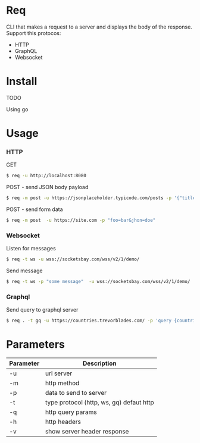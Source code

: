 # Req 
CLI that makes a request to a server and displays the body of the response.
Support this protocos:
- HTTP
- GraphQL
- Websocket

# Install
TODO

Using go 


# Usage 

### HTTP 

GET
```bash
$ req -u http://localhost:8080
```

POST - send JSON body payload
```bash
$ req -m post -u https://jsonplaceholder.typicode.com/posts -p '{"title": "foo", "body": "bar", "userId": 1}'
```

POST - send form data
```bash
$ req -m post  -u https://site.com -p "foo=bar&jhon=doe"
```

### Websocket

Listen for messages
```bash
$ req -t ws -u wss://socketsbay.com/wss/v2/1/demo/
```

Send message
```bash
$ req -t ws -p "some message"  -u wss://socketsbay.com/wss/v2/1/demo/
```


### Graphql

Send query to graphql server
```bash 
$ req . -t gq -u https://countries.trevorblades.com/ -p 'query {countries {name}}'
```

# Parameters

| Parameter | Description |
| --- | --- |
| -u | url server |
| -m | http method |
| -p | data to send to server  |
| -t | type protocol (http, ws, gq) defaut http |
| -q | http query params |
| -h | http headers |
| -v | show server header response |



